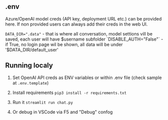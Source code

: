 
## .env

Azure/OpenAI model creds (API key, deployment URL etc.) can be provided here. If non provided users can always add their creds in the web UI.

`DATA_DIR=".data"` - that is where all conversation, model settions vill be saved, each user will have $username subfolder
`DISABLE_AUTH="False"` - if True, no login page wil be shown, all data will be under '$DATA_DIR/default_user'

## Running localy

1. Set OpenAI API creds as ENV variables or within .env file (check sample at `.env.template`)

2. Install requirements `pip3 install -r requirements.txt`  

3. Run it `streamlit run chat.py`

4. Or debug in VSCode via F5 and "Debug" confog